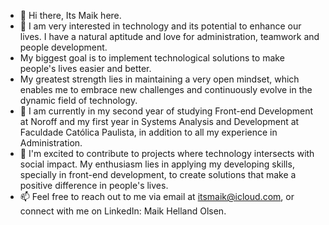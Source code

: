 - 👋 Hi there, Its Maik here.
- 👀 I am very interested in technology and its potential to enhance our lives. I have a natural aptitude and love for administration, teamwork and people development.
-  My biggest goal is to implement technological solutions to make people's lives easier and better.
-  My greatest strength lies in maintaining a very open mindset, which enables me to embrace new challenges and continuously evolve in the dynamic field of technology.
- 🌱 I am currently in my second year of studying Front-end Development at Noroff and my first year in Systems Analysis and Development at Faculdade Católica Paulista, in addition to all my experience in Administration.
- 💞️ I'm excited to contribute to projects where technology intersects with social impact. My enthusiasm lies in applying my developing skills, specially in front-end development, to create solutions that make a positive difference in people's lives.
- 📫 Feel free to reach out to me via email at itsmaik@icloud.com, or connect with me on LinkedIn: Maik Helland Olsen.

<!---
itsmaik/itsmaik is a ✨ special ✨ repository because its `README.md` (this file) appears on your GitHub profile.
You can click the Preview link to take a look at your changes.
--->
